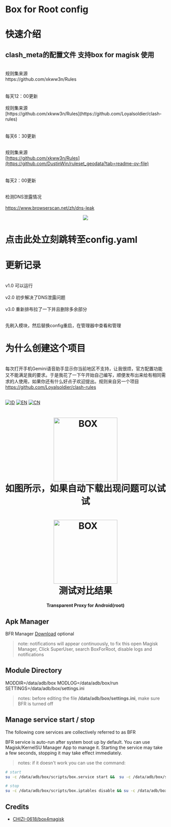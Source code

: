 # Box for Root config
<h1>快速介绍</h1>
<h2>clash_meta的配置文件 支持box for magisk 使用</h2>
<br>规则集来源<br>https://github.com/xkww3n/Rules<br><br><br>每天12：00更新</br>
<br>规则集来源<br>[https://github.com/xkww3n/Rules](https://github.com/Loyalsoldier/clash-rules)<br><br> <br>每天6：30更新</br>

<br>规则集来源<br>[https://github.com/xkww3n/Rules](https://github.com/DustinWin/ruleset_geodata?tab=readme-ov-file)<br><br> <br>每天2：00更新</br>



<br>检测DNS泄露情况<br>
<br>https://www.browserscan.net/zh/dns-leak<br>
<p align="center">
    <a href="https://github.com/LIghtJUNction/box_for_magisk_config-bfmc-/blob/master/box/clash/config.yaml">
    <img src="https://github.com/zhanyeye/clash-rules-lite/actions/workflows/release.yml](https://github.com/LIghtJUNction/box_for_magisk_config-bfmc-/blob/master/box/clash/config.yaml)/badge.svg" />
    </a>
    <h1>点击此处立刻跳转至config.yaml</h1>
</p>


# 更新记录
<br>v1.0 可以运行<br>
<br>v2.0 初步解决了DNS泄露问题<br>
<br>v3.0 重新排布拉了一下并且删除多余部分<br>

<br>先刷入模块，然后替换config重启，在管理器中查看和管理<br>

# 为什么创建这个项目
<br>每次打开手机Gemini语音助手显示你当前地区不支持，让我很烦，官方配置功能又不能满足我的要求。于是我花了一下午开始自己编写，顺便发布出来给有相同需求的人使用，如果你还有什么好点子欢迎提出。规则来自另一个项目<br>https://github.com/Loyalsoldier/clash-rules<br> <br>

[![ID](https://img.shields.io/badge/id-blue.svg?style=for-the-badge)](docs/index_id.md) [![EN](https://img.shields.io/badge/en-blue.svg?style=for-the-badge)](docs/index_en.md) [![CN](https://img.shields.io/badge/cn-blue.svg?style=for-the-badge)](docs/index_cn.md)

<h1 align="center">
  <img src="https://github.com/LIghtJUNction/box_for_magisk_config-bfmc-/releases/download/v1.0/like.this.jpg" alt="BOX" width="200">
  <br>如图所示，如果自动下载出现问题可以试试<br>
</h1>

<h1 align="center">
  <img src="https://github.com/LIghtJUNction/box_for_magisk_config-bfmc-/releases/download/v2.0/test.jpg" alt="BOX" width="200">
  <br>测试对比结果<br>
</h1>
<h4 align="center">Transparent Proxy for Android(root)</h4>


## Apk Manager
BFR Manager [Download](https://github.com/taamarin/box.manager) optional
> note: notifications will appear continuously, to fix this open Magisk Manager, Click SuperUser, search BoxForRoot, disable logs and notifications 

## Module Directory
MODDIR=/data/adb/box
MODLOG=/data/adb/box/run
SETTINGS=/data/adb/box/settings.ini
> notes: before editing the file **/data/adb/box/settings.ini**, make sure BFR is turned off

## Manage service start / stop
The following core services are collectively referred to as BFR

BFR service is auto-run after system boot up by default.
You can use Magisk/KernelSU Manager App to manage it. Starting the service may take a few seconds, stopping it may take effect immediately.

> notes: if it doesn't work you can use the command:
```bash
# start
su -c /data/adb/box/scripts/box.service start &&  su -c /data/adb/box/scripts/box.iptables enable

# stop
su -c /data/adb/box/scripts/box.iptables disable && su -c /data/adb/box/scripts/box.service stop
```

## Credits
- [CHIZI-0618/box4magisk](https://github.com/CHIZI-0618/box4magisk)
